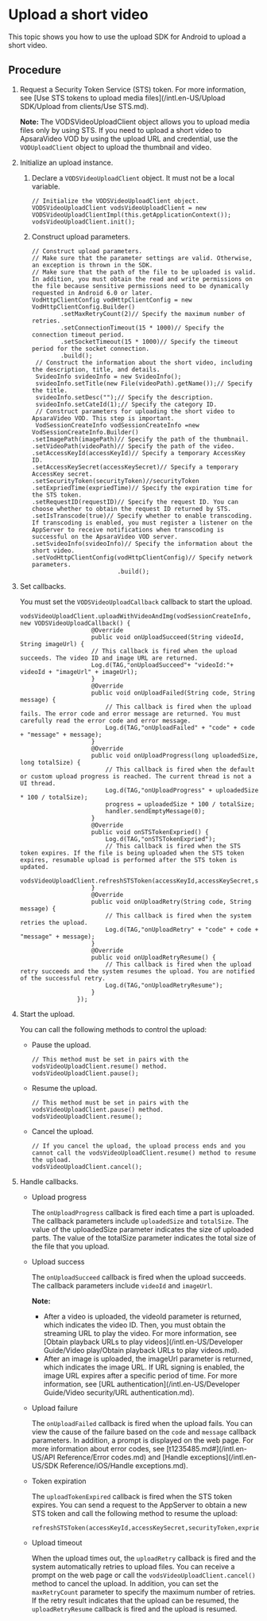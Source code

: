 # Upload a short video

This topic shows you how to use the upload SDK for Android to upload a short video.

## Procedure

1.  Request a Security Token Service \(STS\) token. For more information, see [Use STS tokens to upload media files](/intl.en-US/Upload SDK/Upload from clients/Use STS.md).

    **Note:** The VODSVideoUploadClient object allows you to upload media files only by using STS. If you need to upload a short video to ApsaraVideo VOD by using the upload URL and credential, use the `VODUploadClient` object to upload the thumbnail and video.

2.  Initialize an upload instance.

    1.  Declare a `VODSVideoUploadClient` object. It must not be a local variable.

        ```
        // Initialize the VODSVideoUploadClient object.
        VODSVideoUploadClient vodsVideoUploadClient = new VODSVideoUploadClientImpl(this.getApplicationContext());
        vodsVideoUploadClient.init();
        ```

    2.  Construct upload parameters.

        ```
        // Construct upload parameters.
        // Make sure that the parameter settings are valid. Otherwise, an exception is thrown in the SDK.
        // Make sure that the path of the file to be uploaded is valid. In addition, you must obtain the read and write permissions on the file because sensitive permissions need to be dynamically requested in Android 6.0 or later.
        VodHttpClientConfig vodHttpClientConfig = new VodHttpClientConfig.Builder()
                .setMaxRetryCount(2)// Specify the maximum number of retries.
                .setConnectionTimeout(15 * 1000)// Specify the connection timeout period.
                .setSocketTimeout(15 * 1000)// Specify the timeout period for the socket connection.
                .build();
         // Construct the information about the short video, including the description, title, and details.
         SvideoInfo svideoInfo = new SvideoInfo();
         svideoInfo.setTitle(new File(videoPath).getName());// Specify the title.
         svideoInfo.setDesc("");// Specify the description.
         svideoInfo.setCateId(1);// Specify the category ID.
         // Construct parameters for uploading the short video to ApsaraVideo VOD. This step is important.
         VodSessionCreateInfo vodSessionCreateInfo =new    VodSessionCreateInfo.Builder()
        .setImagePath(imagePath)// Specify the path of the thumbnail.
        .setVideoPath(videoPath)// Specify the path of the video.
        .setAccessKeyId(accessKeyId)// Specify a temporary AccessKey ID.
        .setAccessKeySecret(accessKeySecret)// Specify a temporary AccessKey secret.
        .setSecurityToken(securityToken)//securityToken
        .setExpriedTime(expriedTime)// Specify the expiration time for the STS token.
        .setRequestID(requestID)// Specify the request ID. You can choose whether to obtain the request ID returned by STS.
        .setIsTranscode(true)// Specify whether to enable transcoding. If transcoding is enabled, you must register a listener on the AppServer to receive notifications when transcoding is successful on the ApsaraVideo VOD server.
        .setSvideoInfo(svideoInfo)// Specify the information about the short video.
        .setVodHttpClientConfig(vodHttpClientConfig)// Specify network parameters.
                                .build();
        ```

3.  Set callbacks.

    You must set the `VODSVideoUploadCallback` callback to start the upload.

    ```
    vodsVideoUploadClient.uploadWithVideoAndImg(vodSessionCreateInfo, new VODSVideoUploadCallback() {
                        @Override
                        public void onUploadSucceed(String videoId, String imageUrl) {
                        // This callback is fired when the upload succeeds. The video ID and image URL are returned.
                        Log.d(TAG,"onUploadSucceed"+ "videoId:"+ videoId + "imageUrl" + imageUrl);
                        }
                        @Override
                        public void onUploadFailed(String code, String message) {
                            // This callback is fired when the upload fails. The error code and error message are returned. You must carefully read the error code and error message.
                            Log.d(TAG,"onUploadFailed" + "code" + code + "message" + message);
                        }
                        @Override
                        public void onUploadProgress(long uploadedSize, long totalSize) {
                            // This callback is fired when the default or custom upload progress is reached. The current thread is not a UI thread.
                            Log.d(TAG,"onUploadProgress" + uploadedSize * 100 / totalSize);
                            progress = uploadedSize * 100 / totalSize;
                            handler.sendEmptyMessage(0);
                        }
                        @Override
                        public void onSTSTokenExpried() {
                            Log.d(TAG,"onSTSTokenExpried");
                            // This callback is fired when the STS token expires. If the file is being uploaded when the STS token expires, resumable upload is performed after the STS token is updated.
                            vodsVideoUploadClient.refreshSTSToken(accessKeyId,accessKeySecret,securityToken,expriedTime);
                        }
                        @Override
                        public void onUploadRetry(String code, String message) {
                            // This callback is fired when the system retries the upload.
                            Log.d(TAG,"onUploadRetry" + "code" + code + "message" + message);
                        }
                        @Override
                        public void onUploadRetryResume() {
                            // This callback is fired when the upload retry succeeds and the system resumes the upload. You are notified of the successful retry.
                            Log.d(TAG,"onUploadRetryResume");
                        }
                    });
    ```

4.  Start the upload.

    You can call the following methods to control the upload:

    -   Pause the upload.

        ```
        // This method must be set in pairs with the vodsVideoUploadClient.resume() method.
        vodsVideoUploadClient.pause();
        ```

    -   Resume the upload.

        ```
        // This method must be set in pairs with the vodsVideoUploadClient.pause() method.
        vodsVideoUploadClient.resume();
        ```

    -   Cancel the upload.

        ```
        // If you cancel the upload, the upload process ends and you cannot call the vodsVideoUploadClient.resume() method to resume the upload.
        vodsVideoUploadClient.cancel();
        ```

5.  Handle callbacks.

    -   Upload progress

        The `onUploadProgress` callback is fired each time a part is uploaded. The callback parameters include `uploadedSize` and `totalSize`. The value of the uploadedSize parameter indicates the size of uploaded parts. The value of the totalSize parameter indicates the total size of the file that you upload.

    -   Upload success

        The `onUploadSucceed` callback is fired when the upload succeeds. The callback parameters include `videoId` and `imageUrl`.

        **Note:**

        -   After a video is uploaded, the videoId parameter is returned, which indicates the video ID. Then, you must obtain the streaming URL to play the video. For more information, see [Obtain playback URLs to play videos](/intl.en-US/Developer Guide/Video play/Obtain playback URLs to play videos.md).
        -   After an image is uploaded, the imageUrl parameter is returned, which indicates the image URL. If URL signing is enabled, the image URL expires after a specific period of time. For more information, see [URL authentication](/intl.en-US/Developer Guide/Video security/URL authentication.md).
    -   Upload failure

        The `onUploadFailed` callback is fired when the upload fails. You can view the cause of the failure based on the `code` and `message` callback parameters. In addition, a prompt is displayed on the web page. For more information about error codes, see [t1235485.md\#](/intl.en-US/API Reference/Error codes.md) and [Handle exceptions](/intl.en-US/SDK Reference/iOS/Handle exceptions.md).

    -   Token expiration

        The `uploadTokenExpired` callback is fired when the STS token expires. You can send a request to the AppServer to obtain a new STS token and call the following method to resume the upload:

        ```
        refreshSTSToken(accessKeyId,accessKeySecret,securityToken,expriedTime);
        ```

    -   Upload timeout

        When the upload times out, the `uploadRetry` callback is fired and the system automatically retries to upload files. You can receive a prompt on the web page or call the `vodsVideoUploadClient.cancel()` method to cancel the upload. In addition, you can set the `maxRetryCount` parameter to specify the maximum number of retries. If the retry result indicates that the upload can be resumed, the `uploadRetryResume` callback is fired and the upload is resumed.


